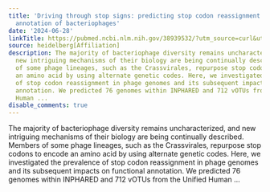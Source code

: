 ```yaml
---
title: 'Driving through stop signs: predicting stop codon reassignment improves functional
  annotation of bacteriophages'
date: '2024-06-28'
linkTitle: https://pubmed.ncbi.nlm.nih.gov/38939532/?utm_source=curl&utm_medium=rss&utm_campaign=pubmed-2&utm_content=1FakS-2QOkCT8HsMOQP1bCRQ4YzyumYOmxmF0moLsQ3dFB1E9V&fc=20220326224207&ff=20240628182110&v=2.18.0.post9+e462414
source: heidelberg[Affiliation]
description: The majority of bacteriophage diversity remains uncharacterized, and
  new intriguing mechanisms of their biology are being continually described. Members
  of some phage lineages, such as the Crassvirales, repurpose stop codons to encode
  an amino acid by using alternate genetic codes. Here, we investigated the prevalence
  of stop codon reassignment in phage genomes and its subsequent impacts on functional
  annotation. We predicted 76 genomes within INPHARED and 712 vOTUs from the Unified
  Human ...
disable_comments: true
---
```

The majority of bacteriophage diversity remains uncharacterized, and new intriguing mechanisms of their biology are being continually described. Members of some phage lineages, such as the Crassvirales, repurpose stop codons to encode an amino acid by using alternate genetic codes. Here, we investigated the prevalence of stop codon reassignment in phage genomes and its subsequent impacts on functional annotation. We predicted 76 genomes within INPHARED and 712 vOTUs from the Unified Human ...